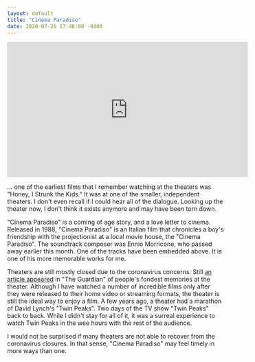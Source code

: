 ```yaml
---
layout: default
title: "Cinema Paradiso"
date: 2020-07-26 17:48:08 -0400
---
```

<div class="video-container">
<iframe width="560" height="315" src="https://www.youtube.com/embed/n-9prZvABtU" frameborder="0" allow="accelerometer; autoplay; encrypted-media; gyroscope; picture-in-picture" allowfullscreen></iframe>
</div>

... one of the earliest films that I remember watching at the theaters was "Honey, I Strunk the Kids." It was at one of the smaller, independent theaters. I don't even recall if I could hear all of the dialogue. Looking up the theater now, I don't think it exists anymore and may have been torn down.

"Cinema Paradiso" is a coming of age story, and a love letter to cinema. Released in 1988, "Cinema Paradiso" is an Italian film that chronicles a boy's friendship with the projectionist at a local movie house, the "Cinema Paradiso". The soundtrack composer was Ennio Morricone, who passed away earlier this month. One of the tracks have been embedded above. It is one of his more memorable works for me.

Theaters are still mostly closed due to the coronavirus concerns. Still [an article appeared](https://getpocket.com/explore/item/i-barely-breathed-tilda-swinton-emma-thompson-steve-mcqueen-and-more-on-their-most-memorable-moments) in "The Guardian" of people's fondest memories at the theater. Although I have watched a number of incredible films only after they were released to their home video or streaming formats, the theater is still the ideal way to enjoy a film. A few years ago, a theater had a marathon of David Lynch's "Twin Peaks". Two days of the TV show "Twin Peaks" back to back. While I didn't stay for all of it, it was a surreal experience to watch Twin Peaks in the wee hours with the rest of the audience.

I would not be surprised if many theaters are not able to recover from the coronavirus closures. In that sense, "Cinema Paradiso" may feel timely in more ways than one.